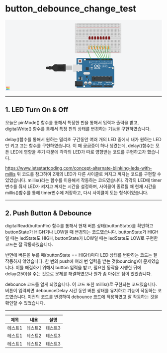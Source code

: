 # button_debounce_change_test
 
![Tinkercad Image](/LED3_Practice.png)

<hr/>

## 1. LED Turn On & Off

오늘은 pinMode() 함수를 통해서 특정한 핀을 통해서 입력과 출력을 받고, digitalWrite() 함수를 통해서 특정 핀의 상태를 변경하는 기능을 구현하였습니다.

delay()함수를 통해서 원하는 밀리초 구간동안 여러 개의 LED 중에서 내가 원하는 LED만 키고 끄는 함수를 구현하였습니다. 이 때 궁금증이 하나 생겼는데, delay()함수는 모든 LED에 영향을 주기 때문에 각각의 LED가 따로 영향받는 코드를 구현하고자 했습니다.

https://www.letsstartcoding.com/concept-alternate-blinking-leds-with-millis
위 코드를 참고하여 2개의 LED가 다른 사이클로 켜지고 꺼지는 코드를 구현할 수 있었습니다. millis()라는 함수를 이용해서 작동하는 코드였습니다. 각각의 LED에 timer변수를 줘서 LED가 켜지고 꺼지는 시간을 설정하며, 사이클이 종료될 때 현재 시간을 millis()함수를 통해 timer변수에 저장하고, 다시 사이클이 도는 형식이었습니다.

<hr/>

## 2. Push Button & Debounce

digitalRead(buttonPin) 함수를 통해서 현재 버튼 상태(buttonState)를 확인하고 buttonState가 HIGH거나 LOW일 때 변경되는 코드였습니다. buttonState가 HIGH일 때는 ledState도 HIGH, buttonState가 LOW일 때는 ledState도 LOW로 구현한 코드는 잘 작동하였습니다. 

반면에 버튼을 누를 때(buttonState == HIGH)마다 LED 상태를 변환하는 코드는 잘 작동하지 않았습니다. 한 번의 push에 여러 번 입력을 받는 것(bouncing)이 문제였습니다. 이를 해결하기 위해서 button 입력을 받고, 필요한 동작을 시행한 뒤에 delay(250)을 주는 것으로 문제를 해결하였으나 뭔가 좀 아쉬운 점이 있었습니다.

debounce 코드를 알게 되었습니다. 이 코드 또한 millis()로 구현되는 코드였습니다. 버튼이 입력되면 debounceDelay 시간 동안 버튼 상태를 유지하고 기능이 작동하는 코드였습니다. 이전의 코드를 변경하여 debounce 코드에 적용하였고 잘 작동하는 것을 확인할 수 있었습니다.

<hr/>

|제목|내용|설명|
|------|---|---|
|테스트1|테스트2|테스트3|
|테스트1|테스트2|테스트3|
|테스트1|테스트2|테스트3|
